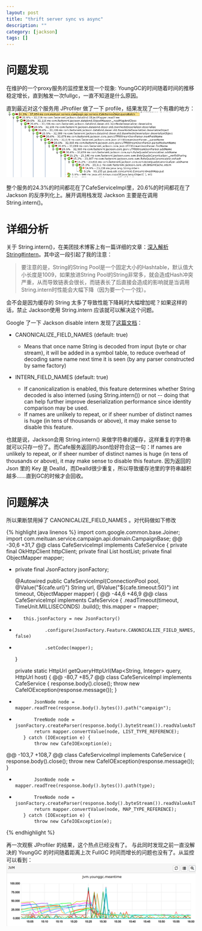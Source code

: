 ```yaml
---
layout: post
title: "thrift server sync vs async"
description: ""
category: [jackson]
tags: []
---
```

# 问题发现
在维护的一个proxy服务的监控里发现一个现象: YoungGC的时间随着时间的推移稳定增长，直到触发一次fullgc，一直不知道是什么原因。

直到最近对这个服务用 JProfiler 做了一下 profile，结果发现了一个有趣的地方：
![jprofiler](/public/fig/jprofiler.png)

整个服务的24.3%的时间都花在了CafeServiceImpl里，20.6%的时间都花在了 Jackson 的反序列化上。展开调用栈发现 Jackson 主要是在调用 String.intern()。
<!--more-->

# 详细分析
关于 String.intern()，在美团技术博客上有一篇详细的文章：[深入解析String#intern](http://tech.meituan.com/in_depth_understanding_string_intern.html)。其中这一段引起了我的注意：

> 要注意的是，String的String Pool是一个固定大小的Hashtable，默认值大小长度是1009，如果放进String Pool的String非常多，就会造成Hash冲突严重，从而导致链表会很长，而链表长了后直接会造成的影响就是当调用String.intern时性能会大幅下降（因为要一个一个找）。 

会不会是因为缓存的 String 太多了导致性能下降耗时大幅增加呢？如果这样的话，禁止 Jackson使用 String.intern 应该就可以解决这个问题。

Google 了一下 Jackson disable intern 发现了[这篇文档](https://github.com/FasterXML/jackson-core/wiki/JsonFactory-Features)：

- CANONICALIZE_FIELD_NAMES (default: true)

  - Means that once name String is decoded from input (byte or char stream), it will be added in a symbol table, to reduce overhead of decoding same name next time it is seen (by any parser constructed by same factory)

- INTERN_FIELD_NAMES (default: true)

  - If canonicalization is enabled, this feature determines whether String decoded is also interned (using String.intern()) or not -- doing that can help further improve deserialization performance since identity comparison may be used.
  - If names are unlikely to repeat, or if sheer number of distinct names is huge (in tens of thousands or above), it may make sense to disable this feature.

也就是说，Jackson会用 String.intern() 来做字符串的缓存，这样重复的字符串就可以只存一份了。而Cafe服务返回的Json恰好符合这一句：If names are unlikely to repeat, or if sheer number of distinct names is huge (in tens of thousands or above), it may make sense to disable this feature. 因为返回的 Json 里的 Key 是 DealId，而DealId很少重复，所以导致缓存池里的字符串越积越多……直到GC的时候才会回收。

# 问题解决

所以果断禁用掉了 CANONICALIZE_FIELD_NAMES 。对代码做如下修改

{% highlight java linenos %}
import com.google.common.base.Joiner;
 import com.meituan.service.campaign.api.domain.CampaignBase;
@@ -30,6 +31,7 @@ class CafeServiceImpl implements CafeService {
     private final OkHttpClient httpClient;
     private final List<HttpUrl> hostList;
     private final ObjectMapper mapper;
+    private final JsonFactory jsonFactory;
  
     @Autowired
     public CafeServiceImpl(ConnectionPool pool, @Value("${cafe.url}") String url, @Value("${cafe.timeout:50}") int timeout, ObjectMapper mapper) {
@@ -44,6 +46,9 @@ class CafeServiceImpl implements CafeService {
                 .readTimeout(timeout, TimeUnit.MILLISECONDS)
                 .build();
         this.mapper = mapper;
+        this.jsonFactory = new JsonFactory()
+                .configure(JsonFactory.Feature.CANONICALIZE_FIELD_NAMES, false)
+                .setCodec(mapper);
     }
  
     private static HttpUrl getQueryHttpUrl(Map<String, Integer> query, HttpUrl host) {
@@ -80,7 +85,7 @@ class CafeServiceImpl implements CafeService {
                 response.body().close();
                 throw new CafeIOException(response.message());
             }
-            JsonNode node = mapper.readTree(response.body().bytes()).path("campaign");
+            TreeNode node = jsonFactory.createParser(response.body().byteStream()).readValueAsTree().path("campaign");
             return mapper.convertValue(node, LIST_TYPE_REFERENCE);
         } catch (IOException e) {
             throw new CafeIOException(e);
@@ -103,7 +108,7 @@ class CafeServiceImpl implements CafeService {
                 response.body().close();
                 throw new CafeIOException(response.message());
             }
-            JsonNode node = mapper.readTree(response.body().bytes()).path(type);
+            TreeNode node = jsonFactory.createParser(response.body().byteStream()).readValueAsTree().path(type);
             return mapper.convertValue(node, MAP_TYPE_REFERENCE);
         } catch (IOException e) {
             throw new CafeIOException(e);
{% endhighlight %}


再一次观察 JProfiler 的结果，这个热点已经没有了。
与此同时发现之前一直没解决的 YoungGC 的时间随着距离上次 FullGC 时间而增长的问题也没有了。从监控可以看到：
![falcon](/public/fig/falcon.png)
